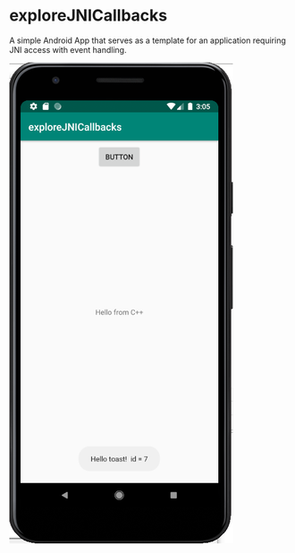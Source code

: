 # exploreJNICallbacks
A simple Android App that serves as a template for an application requiring JNI access with event handling.

![Explore the JNI Screenshot](exploreJNICallbacks.png "JNI Event Management ")
